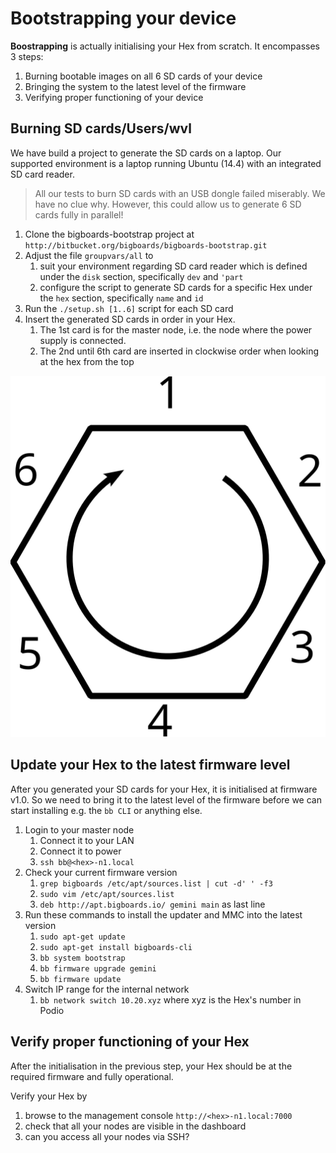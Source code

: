 # Bootstrapping your device

**Boostrapping** is actually initialising your Hex from scratch. It encompasses 3 steps: 

1. Burning bootable images on all 6 SD cards of your device
1. Bringing the system to the latest level of the firmware
1. Verifying proper functioning of your device

## Burning SD cards/Users/wvl
We have build a project to generate the SD cards on a laptop. Our supported environment is a laptop running Ubuntu (14.4) with an integrated SD card reader. 

> All our tests to burn SD cards with an USB dongle failed miserably. We have no clue why. However, this could allow us to generate 6 SD cards fully in parallel!

1. Clone the bigboards-bootstrap project at `http://bitbucket.org/bigboards/bigboards-bootstrap.git`
1. Adjust the file `groupvars/all` to 
	1. suit your environment regarding SD card reader which is defined under the `disk` section, specifically `dev` and `'part`
	1. configure the script to generate SD cards for a specific Hex under the `hex` section, specifically `name` and `id`
1. Run the `./setup.sh [1..6]` script for each SD card 
1. Insert the generated SD cards in order in your Hex. 
	1. The 1st card is for the master node, i.e. the node where the power supply is connected.
	1. The 2nd until 6th card are inserted in clockwise order when looking at the hex from the top

![Hex and order of nodes](hex-nodes.svg)

## Update your Hex to the latest firmware level
After you generated your SD cards for your Hex, it is initialised at firmware v1.0. So we need to bring it to the latest level of the firmware before we can start installing e.g. the `bb CLI` or anything else.

1. Login to your master node
	1. Connect it to your LAN
	1. Connect it to power
	1. `ssh bb@<hex>-n1.local`
1. Check your current firmware version
	1. `grep bigboards /etc/apt/sources.list | cut -d' ' -f3`
	1. `sudo vim /etc/apt/sources.list`
	1. `deb http://apt.bigboards.io/ gemini main` as last line
1. Run these commands to install the updater and MMC into the latest version
	1. `sudo apt-get update`
	1. `sudo apt-get install bigboards-cli`
	1. `bb system bootstrap`
	1. `bb firmware upgrade gemini`
	1. `bb firmware update`
1. Switch IP range for the internal network
	1. `bb network switch 10.20.xyz` where xyz is the Hex's number in Podio

## Verify proper functioning of your Hex
After the initialisation in the previous step, your Hex should be at the required firmware and fully operational. 

Verify your Hex by 

1. browse to the management console `http://<hex>-n1.local:7000`
1. check that all your nodes are visible in the dashboard
1. can you access all your nodes via SSH?

